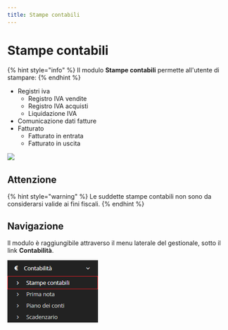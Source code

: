 ```yaml
---
title: Stampe contabili
---
```


# Stampe contabili

{% hint style="info" %}
Il modulo **Stampe contabili** permette all'utente di stampare:
{% endhint %}

* Registri iva
  * Registro IVA vendite
  * Registro IVA acquisti
  * Liquidazione IVA
* Comunicazione dati fatture
* Fatturato
  * Fatturato in entrata
  * Fatturato in uscita

![](https://firebasestorage.googleapis.com/v0/b/gitbook-x-prod.appspot.com/o/spaces%2F-LZJeLg23eVDvrCv74U7-887967055%2Fuploads%2FGmzubzT2EZexWablqbuU%2Ffile.png?alt=media)

## Attenzione

{% hint style="warning" %}
Le suddette stampe contabili non sono da considerarsi valide ai fini fiscali.
{% endhint %}

## Navigazione

Il modulo è raggiungibile attraverso il menu laterale del gestionale, sotto il link **Contabilità**.

![Screenshot navigazione stampe contabili](../../.gitbook/assets/NavigazioneStampeContabili.PNG)
